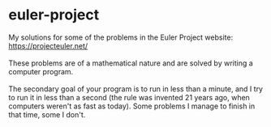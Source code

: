 # euler-project
My solutions for some of the problems in the Euler Project website: https://projecteuler.net/ <br /> <br />
These problems are of a mathematical nature and are solved by writing a computer program. <br /> <br />
The secondary goal of your program is to run in less than a minute, and I try to run it in  less than a second (the rule was invented 21 years ago, when computers weren't as fast as today). Some problems I manage to finish in that time, some I don't.
